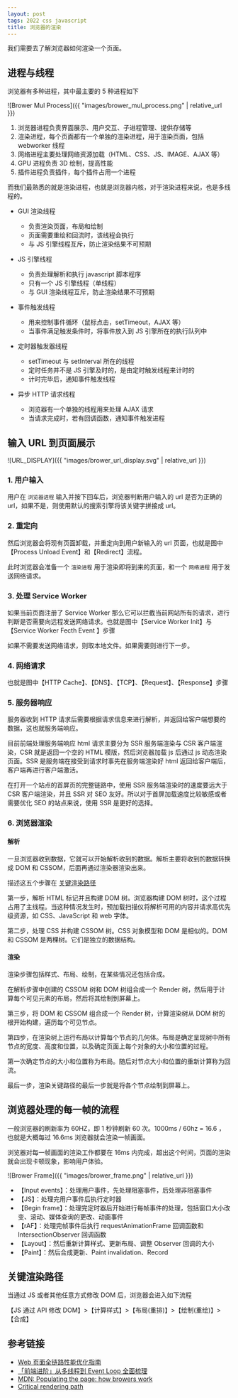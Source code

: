 ```yaml
---
layout: post
tags: 2022 css javascript
title: 浏览器的渲染
---
```


我们需要去了解浏览器如何渲染一个页面。

## 进程与线程

浏览器有多种进程，其中最主要的 5 种进程如下

![Brower Mul Process]({{ "images/brower_mul_process.png" | relative_url }})

1. 浏览器进程负责界面展示、用户交互、子进程管理、提供存储等
2. 渲染进程，每个页面都有一个单独的渲染进程，用于渲染页面，包括 webworker 线程
3. 网络进程主要处理网络资源加载（HTML、CSS、JS、IMAGE、AJAX 等）
4. GPU 进程负责 3D 绘制，提高性能
5. 插件进程负责插件，每个插件占用一个进程

而我们最熟悉的就是渲染进程，也就是浏览器内核，对于渲染进程来说，也是多线程的。

- GUI 渲染线程

  - 负责渲染页面，布局和绘制
  - 页面需要重绘和回流时，该线程会执行
  - 与 JS 引擎线程互斥，防止渲染结果不可预期

- JS 引擎线程

  - 负责处理解析和执行 javascript 脚本程序
  - 只有一个 JS 引擎线程（单线程）
  - 与 GUI 渲染线程互斥，防止渲染结果不可预期

- 事件触发线程

  - 用来控制事件循环（鼠标点击，setTimeout，AJAX 等）
  - 当事件满足触发条件时，将事件放入到 JS 引擎所在的执行队列中

- 定时器触发器线程

  - setTimeout 与 setInterval 所在的线程
  - 定时任务并不是 JS 引擎及时的，是由定时触发线程来计时的
  - 计时完毕后，通知事件触发线程

- 异步 HTTP 请求线程
  - 浏览器有一个单独的线程用来处理 AJAX 请求
  - 当请求完成时，若有回调函数，通知事件触发进程

## 输入 URL 到页面展示

![URL_DISPLAY]({{ "images/brower_url_display.svg" | relative_url }})

### 1. 用户输入

用户在 `浏览器进程` 输入并按下回车后，浏览器判断用户输入的 url 是否为正确的 url，如果不是，则使用默认的搜索引擎将该关键字拼接成 url。

### 2. 重定向

然后浏览器会将现有页面卸载，并重定向到用户新输入的 url 页面，也就是图中【Process Unload Event】和【Redirect】流程。

此时浏览器会准备一个 `渲染进程` 用于渲染即将到来的页面，和一个 `网络进程` 用于发送网络请求。

### 3. 处理 Service Worker

如果当前页面注册了 Service Worker 那么它可以拦截当前网站所有的请求，进行判断是否需要向远程发送网络请求。也就是图中【Service Worker Init】与【Service Worker Fecth Event 】步骤

如果不需要发送网络请求，则取本地文件。如果需要则进行下一步。

### 4. 网络请求

也就是图中【HTTP Cache】、【DNS】、【TCP】、【Request】、【Response】步骤

### 5. 服务器响应

服务器收到 HTTP 请求后需要根据请求信息来进行解析，并返回给客户端想要的数据，这也就服务端响应。

目前前端处理服务端响应 html 请求主要分为 SSR 服务端渲染与 CSR 客户端渲染，CSR 就是返回一个空的 HTML 模版，然后浏览器加载 js 后通过 js 动态渲染页面。SSR 是服务端在接受到请求时事先在服务端渲染好 html 返回给客户端后，客户端再进行客户端激活。

在打开一个站点的首屏页的完整链路中，使用 SSR 服务端渲染时的速度要远大于 CSR 客户端渲染，并且 SSR 对 SEO 友好。所以对于首屏加载速度比较敏感或者需要优化 SEO 的站点来说，使用 SSR 是更好的选择。

### 6. 浏览器渲染

#### 解析

一旦浏览器收到数据，它就可以开始解析收到的数据。解析主要将收到的数据转换成 DOM 和 CSSOM，后面再通过渲染器渲染出来。

描述这五个步骤在 [关键渲染路径](https://developer.mozilla.org/en-US/docs/Web/Performance/Critical_rendering_path)

第一步，解析 HTML 标记并且构建 DOM 树。浏览器构建 DOM 树时，这个过程占用了主线程。当这种情况发生时，预加载扫描仪将解析可用的内容并请求高优先级资源，如 CSS、JavaScript 和 web 字体。

第二步，处理 CSS 并构建 CSSOM 树。CSS 对象模型和 DOM 是相似的。DOM 和 CSSOM 是两棵树。它们是独立的数据结构。

#### 渲染

渲染步骤包括样式、布局、绘制，在某些情况还包括合成。

在解析步骤中创建的 CSSOM 树和 DOM 树组合成一个 Render 树，然后用于计算每个可见元素的布局，然后将其绘制到屏幕上。

第三步，将 DOM 和 CSSOM 组合成一个 Render 树，计算渲染树从 DOM 树的根开始构建，遍历每个可见节点。

第四步，在渲染树上运行布局以计算每个节点的几何体。布局是确定呈现树中所有节点的宽度、高度和位置，以及确定页面上每个对象的大小和位置的过程。

第一次确定节点的大小和位置称为布局。随后对节点大小和位置的重新计算称为回流。

最后一步，渲染关键路径的最后一步就是将各个节点绘制到屏幕上。

## 浏览器处理的每一帧的流程

一般浏览器的刷新率为 60HZ，即 1 秒钟刷新 60 次。1000ms / 60hz = 16.6 ，也就是大概每过 16.6ms 浏览器就会渲染一帧画面。

浏览器对每一帧画面的渲染工作都要在 16ms 内完成，超出这个时间，页面的渲染就会出现卡顿现象，影响用户体验。

![Brower Frame]({{ "images/brower_frame.png" | relative_url }})

- 【Input events】：处理用户事件，先处理阻塞事件，后处理非阻塞事件
- 【JS】：处理完用户事件后执行定时器
- 【Begin frame】：处理完定时器后开始进行每帧事件的处理，包括窗口大小改变、滚动、媒体查询的更改、动画事件
- 【rAF】：处理完帧事件后执行 requestAnimationFrame 回调函数和 IntersectionObserver 回调函数
- 【Layout】：然后重新计算样式、更新布局、调整 Observer 回调的大小
- 【Paint】：然后合成更新、Paint invalidation、Record

## 关键渲染路径

当通过 JS 或者其他任意方式修改 DOM 后，浏览器会进入如下流程

【JS 通过 API 修改 DOM】>【计算样式】>【布局(重排)】>【绘制(重绘)】>【合成】

## 参考链接

- [Web 页面全链路性能优化指南](https://mp.weixin.qq.com/s?__biz=Mzg4NTE3NTY4Mg==&mid=2247485744&idx=1&sn=fd04230edff9c4291ac132c956266dfd&chksm=cfadadddf8da24cb447d3b5194ee54e19875a2d5974f7f34ec571634e1ea0708c163c4d084cd&token=1008676742&lang=zh_CN&scene=21#wechat_redirect)
- [「前端进阶」从多线程到 Event Loop 全面梳理](https://juejin.cn/post/6844903919789801486)
- [MDN: Populating the page: how browers work](https://developer.mozilla.org/en-US/docs/Web/Performance/How_browsers_work)
- [Critical rendering path](https://developer.mozilla.org/en-US/docs/Web/Performance/Critical_rendering_path)
